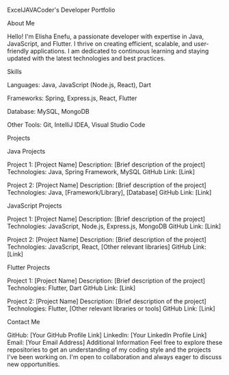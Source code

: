 ExcelJAVACoder's Developer Portfolio

About Me

Hello! I'm Elisha Enefu, a passionate developer with expertise in Java, JavaScript, and Flutter. I thrive on creating efficient, scalable, and user-friendly applications. I am dedicated to continuous learning and staying updated with the latest technologies and best practices.

Skills

Languages: Java, JavaScript (Node.js, React), Dart

Frameworks: Spring, Express.js, React, Flutter

Database: MySQL, MongoDB

Other Tools: Git, IntelliJ IDEA, Visual Studio Code

Projects

Java Projects

Project 1: [Project Name]
Description: [Brief description of the project]
Technologies: Java, Spring Framework, MySQL
GitHub Link: [Link]

Project 2: [Project Name]
Description: [Brief description of the project]
Technologies: Java, [Framework/Library], [Database]
GitHub Link: [Link]

JavaScript Projects

Project 1: [Project Name]
Description: [Brief description of the project]
Technologies: JavaScript, Node.js, Express.js, MongoDB
GitHub Link: [Link]

Project 2: [Project Name]
Description: [Brief description of the project]
Technologies: JavaScript, React, [Other relevant libraries]
GitHub Link: [Link]

Flutter Projects

Project 1: [Project Name]
Description: [Brief description of the project]
Technologies: Flutter, Dart
GitHub Link: [Link]

Project 2: [Project Name]
Description: [Brief description of the project]
Technologies: Flutter, [Other relevant libraries or tools]
GitHub Link: [Link]

Contact Me

GitHub: [Your GitHub Profile Link]
LinkedIn: [Your LinkedIn Profile Link]
Email: [Your Email Address]
Additional Information
Feel free to explore these repositories to get an understanding of my coding style and the projects I've been working on. I'm open to collaboration and always eager to discuss new opportunities.
<!---
ExcelJAVACoder/ExcelJAVACoder is a ✨ special ✨ repository because its `README.md` (this file) appears on your GitHub profile.
You can click the Preview link to take a look at your changes.
--->
